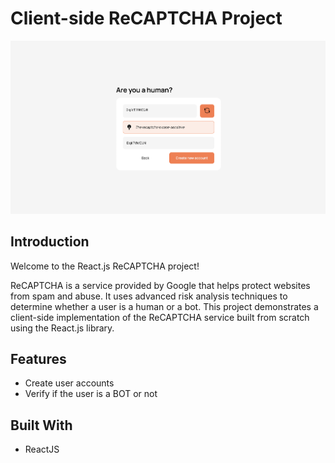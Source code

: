 # Client-side ReCAPTCHA Project

![client-side recaptcha project](./public/recaptcha_banner.png)

## Introduction

Welcome to the React.js ReCAPTCHA project!

ReCAPTCHA is a service provided by Google that helps protect websites from spam and abuse. It uses advanced risk analysis techniques to determine whether a user is a human or a bot. This project demonstrates a client-side implementation of the ReCAPTCHA service built from scratch using the React.js library.

## Features

-   Create user accounts
-   Verify if the user is a BOT or not

## Built With

-   ReactJS
